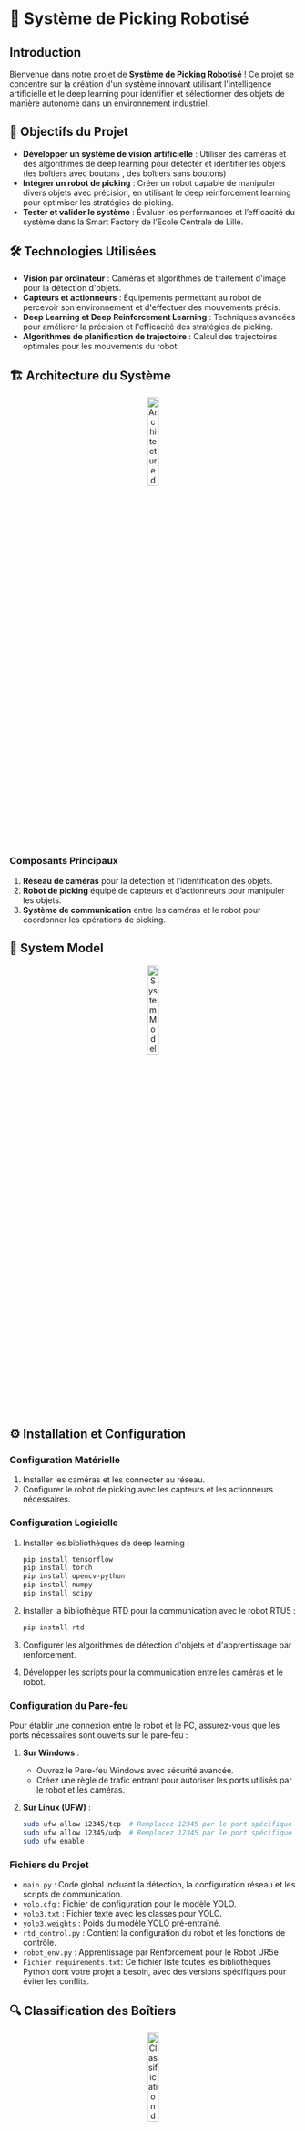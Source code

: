 # 🚀 Système de Picking Robotisé

## Introduction

Bienvenue dans notre projet de **Système de Picking Robotisé** ! Ce projet se concentre sur la création d'un système innovant utilisant l'intelligence artificielle et le deep learning pour identifier et sélectionner des objets de manière autonome dans un environnement industriel.

## 🎯 Objectifs du Projet

- **Développer un système de vision artificielle** : Utiliser des caméras et des algorithmes de deep learning pour détecter et identifier les objets  (les boîtiers avec boutons , des boîtiers sans boutons)
- **Intégrer un robot de picking** : Créer un robot capable de manipuler divers objets avec précision, en utilisant le deep reinforcement learning pour optimiser les stratégies de picking.
- **Tester et valider le système** : Évaluer les performances et l’efficacité du système dans la Smart Factory de l’Ecole Centrale de Lille.

## 🛠️ Technologies Utilisées

- **Vision par ordinateur** : Caméras et algorithmes de traitement d'image pour la détection d'objets.
- **Capteurs et actionneurs** : Équipements permettant au robot de percevoir son environnement et d'effectuer des mouvements précis.
- **Deep Learning et Deep Reinforcement Learning** : Techniques avancées pour améliorer la précision et l'efficacité des stratégies de picking.
- **Algorithmes de planification de trajectoire** : Calcul des trajectoires optimales pour les mouvements du robot.

## 🏗️ Architecture du Système

<p align="center">
    <img src="https://github.com/ZAKARIA-rgb-spaec/picking-robotis-/assets/126424638/498f4342-6468-420d-add2-b68cf722bdf4" alt="Architecture du Système" style="width:20%;"/>
</p>

### Composants Principaux

1. **Réseau de caméras** pour la détection et l’identification des objets.
2. **Robot de picking** équipé de capteurs et d’actionneurs pour manipuler les objets.
3. **Système de communication** entre les caméras et le robot pour coordonner les opérations de picking.

## 🧩 System Model

<p align="center">
    <img src="https://github.com/ZAKARIA-rgb-spaec/picking-robotis-/assets/126424638/0e404db3-ac1a-412a-ae2b-d6c89557e3dc" alt="System Model" style="width:20%;"/>
</p>

## ⚙️ Installation et Configuration

### Configuration Matérielle

1. Installer les caméras et les connecter au réseau.
2. Configurer le robot de picking avec les capteurs et les actionneurs nécessaires.

### Configuration Logicielle

1. Installer les bibliothèques de deep learning :

    ```bash
    pip install tensorflow
    pip install torch
    pip install opencv-python
    pip install numpy
    pip install scipy
    ```

2. Installer la bibliothèque RTD pour la communication avec le robot RTU5 :

    ```bash
    pip install rtd
    ```

3. Configurer les algorithmes de détection d'objets et d'apprentissage par renforcement.
4. Développer les scripts pour la communication entre les caméras et le robot.

### Configuration du Pare-feu

Pour établir une connexion entre le robot et le PC, assurez-vous que les ports nécessaires sont ouverts sur le pare-feu :

1. **Sur Windows** :
    - Ouvrez le Pare-feu Windows avec sécurité avancée.
    - Créez une règle de trafic entrant pour autoriser les ports utilisés par le robot et les caméras.

2. **Sur Linux (UFW)** :

    ```bash
    sudo ufw allow 12345/tcp  # Remplacez 12345 par le port spécifique utilisé
    sudo ufw allow 12345/udp  # Remplacez 12345 par le port spécifique utilisé
    sudo ufw enable
    ```

### Fichiers du Projet

- `main.py` : Code global incluant la détection, la configuration réseau et les scripts de communication.
- `yolo.cfg` : Fichier de configuration pour le modèle YOLO.
- `yolo3.txt` : Fichier texte avec les classes pour YOLO.
- `yolo3.weights` : Poids du modèle YOLO pré-entraîné.
- `rtd_control.py` : Contient la configuration du robot et les fonctions de contrôle.
- `robot_env.py`   : Apprentissage par Renforcement pour le Robot UR5e
- `Fichier requirements.txt`: Ce fichier liste toutes les bibliothèques Python dont votre projet a besoin, avec des versions spécifiques pour éviter les conflits.

## 🔍 Classification des Boîtiers

<p align="center">
    <img src="https://github.com/ZAKARIA-rgb-spaec/picking-robotis-/assets/126424638/8dfb6e06-bf74-4db9-b103-788bc7e29c82" alt="Classification des Boîtiers" style="width:20%;"/>
</p>

Un modèle de machine learning a été entraîné pour différencier les boîtiers avec boutons des boîtiers sans boutons, en utilisant des caractéristiques visuelles telles que la couleur et la forme.

## 🌐 Vérification de la Connectivité

Pour vérifier la connectivité avec le robot, utilisez la commande suivante :

```bash
ping adresse_robot
```
# 🤖 Apprentissage par Renforcement pour le Robot UR5e

Ce projet utilise l'apprentissage par renforcement pour améliorer la précision et l'efficacité des actions du robot UR5e. Nous utilisons le modèle PPO (Proximal Policy Optimization) de la bibliothèque Stable-Baselines3.

## 🚀 Installation

Assurez-vous d'avoir installé les dépendances nécessaires :

```bash
pip install stable-baselines3 gym
```
## 🌟 Définir l'Environnement
Nous avons défini un environnement personnalisé en utilisant la bibliothèque gym pour encapsuler la logique de l'interaction avec le robot et la caméra. L'environnement est défini dans le fichier 'robot_env.py'.

## 📁 Structure du Projet
 -`main.py` : Script principal pour exécuter le projet.
 - `rtde_control.py` : Configuration et contrôle du robot.
 - `robot_env.py` : Définition de l'environnement d'apprentissage par renforcement.
 - `models` : Répertoire pour stocker les modèles de machine learning.
 - `ppo_robot` : Modèle PPO sauvegardé.


## ✅ Tests et Validation

Le système sera testé et validé dans la Smart Factory de l’Ecole Centrale de Lille. Les tests comprendront :

- **Détection et identification d’objets** : Validation de la précision des algorithmes de vision par ordinateur.
<p align="center">
    

 <img src="https://github.com/ZAKARIA-rgb-spaec/picking-robotis-/assets/126424638/f8e8e932-b103-4271-8ad5-d664f3509811" alt="Détection" style="width:15%;"/>
</p>

- **Stratégies de picking** : Optimisation des stratégies de picking à l'aide du deep reinforcement learning.
- **Performance globale** : Évaluation de l’efficacité et de la fiabilité du système dans un environnement industriel réel.
 <p align="center">
    <img src="https://github.com/ZAKARIA-rgb-spaec/picking-robotis-/assets/126424638/a6c44958-80b1-4c35-ab56-ffdcf9d3b1a7" alt="Performance globale" style="width:15%;"/>
    <img src="https://github.com/ZAKARIA-rgb-spaec/picking-robotis-/assets/126424638/052675e3-8b9e-4e15-9067-254a7e91bcdf" alt="Validation du système" style="width:15%;"/>
 </p>
 
## 🎯 Résultats Attendus

- Amélioration significative de l’efficacité des processus de picking robotisé.
- Réduction des erreurs d’identification et de sélection des objets.
- Démonstration de la faisabilité et des avantages de l’application des techniques de deep learning dans le contexte industriel.

## 👥 Auteurs


- **Zakaria Midine**  **Lamyae Najih** :
  
  Mission : Vision par Ordinateur et Détection d'Objets + Deep Learning et Apprentissage par Renforcement
Développement d'algorithmes de détection : Utiliser YOLO et d'autres modèles de vision par ordinateur pour détecter et identifier les objets.
Traitement d'images : Implémenter des techniques pour améliorer la précision de la détection d'objets.
Intégration des caméras : Configurer le réseau de caméras et assurer leur communication avec le robot.


- **Zakaria Limi**
  
Mission : Contrôle du Robot et Planification de Trajectoire

Développement des algorithmes de planification de trajectoire : Calculer les trajectoires optimales pour les mouvements du robot.
Configuration du robot : Configurer le robot UR5e avec les capteurs et les actionneurs nécessaires.
Implémentation des scripts de contrôle : Développer les scripts pour la communication et le contrôle du robot.

- **Superviseur : Dr. A. Rahmani**

## Installation des dépendances

Pour installer toutes les dépendances nécessaires à ce projet, veuillez utiliser la commande suivante :

```sh
pip install -r requirements.txt
```
## Références

Pour plus de détails, veuillez consulter le rapport complet : [Rapport_ECL_Zakaria_Midine.pdf](https://online.publuu.com/571615/1283441)
